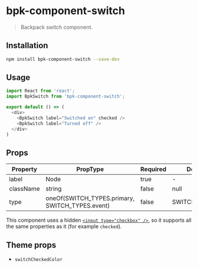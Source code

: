 # bpk-component-switch

> Backpack switch component.

## Installation

```sh
npm install bpk-component-switch --save-dev
```

## Usage

```js
import React from 'react';
import BpkSwitch from 'bpk-component-switch';

export default () => (
  <div>
    <BpkSwitch label="Switched on" checked />
    <BpkSwitch label="Turned off" />
  </div>
)
```

## Props

| Property  | PropType | Required | Default Value |
| --------- | -------- | -------- | ------------- |
| label     | Node     | true     | -             |
| className | string   | false    | null          |
| type      | oneOf(SWITCH_TYPES.primary, SWITCH_TYPES.event) | false | SWITCH_TYPES.primary

This component uses a hidden [`<input type="checkbox" />`](https://developer.mozilla.org/en-US/docs/Web/HTML/Element/input/checkbox), so it supports all the same properties as it (for example `checked`).

## Theme props

* `switchCheckedColor`

